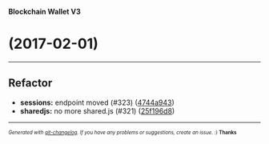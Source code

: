 __Blockchain Wallet V3__

#   (2017-02-01)



---

## Refactor

- **sessions:** endpoint moved (#323)
  ([4744a943](https://github.com/blockchain/My-Wallet-V3/commit/4744a94354e82d8446d698ede7c4e0af8efb8ba3))
- **sharedjs:** no more shared.js (#321)
  ([25f196d8](https://github.com/blockchain/My-Wallet-V3/commit/25f196d81d893cdb009e65e7ab613297162b88ed))



---
<sub><sup>*Generated with [git-changelog](https://github.com/rafinskipg/git-changelog). If you have any problems or suggestions, create an issue.* :) **Thanks** </sub></sup>